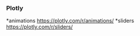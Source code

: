 ### Plotly

*animations <https://plotly.com/r/animations/>
*sliders <https://plotly.com/r/sliders/>
